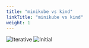 ```yaml
---
title: "minikube vs kind"
linkTitle: "minikube vs kind"
weight: 1
---
```


![Iterative](/images/benchmarks/minikubeVsKind/iterative.png)
![Initial](/images/benchmarks/minikubeVsKind/initial.png)

